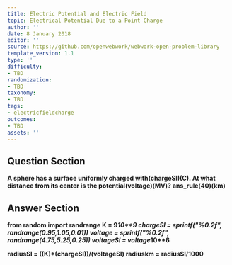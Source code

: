 ```yaml
---
title: Electric Potential and Electric Field
topic: Electrical Potential Due to a Point Charge
author: ''
date: 8 January 2018
editor: ''
source: https://github.com/openwebwork/webwork-open-problem-library
template_version: 1.1
type: ''
difficulty:
- TBD
randomization:
- TBD
taxonomy:
- TBD
tags:
- electricfieldcharge
outcomes:
- TBD
assets: ''
---
```


## Question Section 

<b>
A sphere has a surface uniformly charged with(chargeSI)(C). At what distance from its center is the potential(voltage)(MV)?
ans_rule(40)(km)



## Answer Section

from random import randrange
K = 9*10**9
chargeSI = sprintf("%0.2f", randrange(0.95,1.05,0.01))
voltage = sprintf("%0.2f", randrange(4.75,5.25,0.25))
voltageSI = voltage*10**6

radiusSI = ((K)*(chargeSI))/(voltageSI)
radiuskm = radiusSI/1000